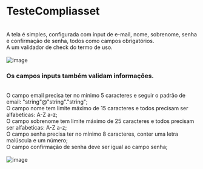 # TesteCompliasset

<br>A tela é simples, configurada com input de e-mail, nome, sobrenome, senha e confirmação de senha, todos como campos obrigatórios.
<br>A um validador de check do termo de uso.
<br>
<br>
![image](https://user-images.githubusercontent.com/90663036/224139924-f12caa8c-df76-44f8-868a-04b438cb4e3a.png)

### Os campos inputs também validam informações.
<br>O campo email precisa ter no mínimo 5 caracteres e seguir o padrão de email: "string"@"string"."string";
<br>O campo nome tem limite máximo de 15 caracteres e todos precisam ser alfabeticas: A-Z a-z;
<br>O campo sobrenome tem limite máximo de 25 caracteres e todos precisam ser alfabeticas: A-Z a-z;
<br>O campo senha precisa ter no mínimo 8 caracteres, conter uma letra maiúscula e um número;
<br>O campo confirmação de senha deve ser igual ao campo senha;
<br>
<br>
![image](https://user-images.githubusercontent.com/90663036/224140141-99410335-e995-4c5d-9d00-e64d9a799c8c.png)

